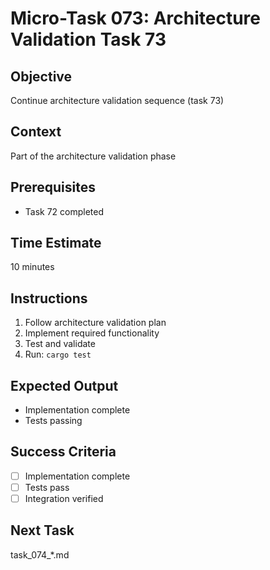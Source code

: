 # Micro-Task 073: Architecture Validation Task 73

## Objective
Continue architecture validation sequence (task 73)

## Context
Part of the architecture validation phase

## Prerequisites
- Task 72 completed

## Time Estimate
10 minutes

## Instructions
1. Follow architecture validation plan
2. Implement required functionality
3. Test and validate
4. Run: `cargo test`

## Expected Output
- Implementation complete
- Tests passing

## Success Criteria
- [ ] Implementation complete
- [ ] Tests pass
- [ ] Integration verified

## Next Task
task_074_*.md